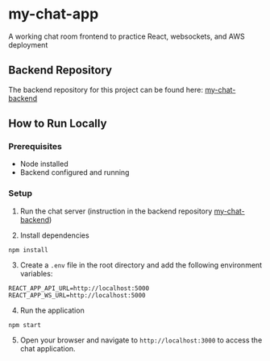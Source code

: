 # my-chat-app
A working chat room frontend to practice React, websockets, and AWS deployment

## Backend Repository
The backend repository for this project can be found here: [my-chat-backend](https://github.com/akenned8/my-chat-backend)

## How to Run Locally

### Prerequisites
- Node installed
- Backend configured and running

### Setup

1. Run the chat server (instruction in the backend repository [my-chat-backend](https://github.com/akenned8/my-chat-backend))

2. Install dependencies 
```
npm install
```

3. Create a ``.env`` file in the root directory and add the following environment variables:
```
REACT_APP_API_URL=http://localhost:5000
REACT_APP_WS_URL=http://localhost:5000
```

4. Run the application 
```
npm start
```

5. Open your browser and navigate to ``http://localhost:3000`` to access the chat application.
